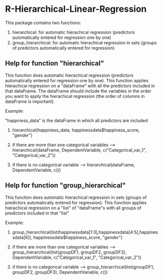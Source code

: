 # R-Hierarchical-Linear-Regression

This package contains two functions:
1. hierarchical: for automatic hierachical regression (predictors automatically entered for regression one by one)
2. group_hierarchical: for automatic hierachical regression in sets (groups of predictors automatically entered for regression)

## Help for function "hierarchical"

  This function does automatic hierachical regression (predictors automatically entered for regression one by one).
  This function applies hierachical regression on a "dataFrame" with all the predictors included in that dataFrame.
  The dataFrame should include the variables in the order you want to apply the hierachical regression (the order of columns     in dataFrame is important).

Example:

  "happniess_data" is the dataFrame in which all predictors are included
  1. hierarchical(happniess_data, happinessdata$happiness_score, "gender")

  2. if there are more than one categorical variables -->
      hierarchical(dataFrame, DependentVariable, c("Categorical_var_1", "Categorical_var_2"))

  3. if there is no categorical variable -->
      hierarchical(dataFrame, DependentVariable, c())


## Help for function "group_hierarchical"

  This function does automatic hierachical regression in sets (groups of predictors automatically entered for regression).
  This function applies hierachical regression on a "list" of "dataFrame"s with all groups of predictors included in that       "list"
  
 Example:
  1. group_hierarchical(list(happinessdata[1:3],happinessdata[4:5],happinessdata[6]), happinessdata$happiness_score, "gender")

  2. if there are more than one categorical variables -->
    group_hierarchical(list(groupDF1, groupDF2, groupDF3), DependentVariable, c("Categorical_var_1", "Categorical_var_2"))

  3. if there is no categorical variable -->
    group_hierarchical(list(groupDF1, groupDF2, groupDF3), DependentVariable, c())
